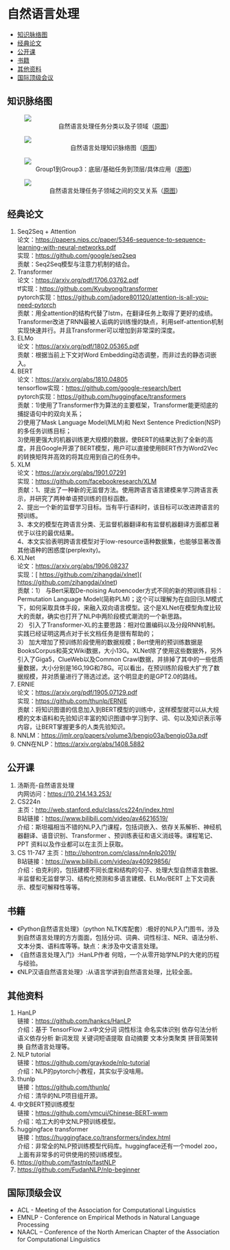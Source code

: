 自然语言处理
============

  * [知识脉络图](##知识脉络图)
  * [经典论文](##经典论文)
  * [公开课](##公开课)
  * [书籍](##书籍)
  * [其他资料](##其他资料)
  * [国际顶级会议](##国际顶级会议)

## 知识脉络图

<figure>
  <img src="image/nlp_1.png"/>
  <figcaption style="display: block; text-align: center;">自然语言处理任务分类以及子领域（<a href="https://www.jianshu.com/p/d80b065bdcf0">原图</a>）</figcaption>
</figure>

<figure>
  <img src="image/nlp_2.png"/>
  <figcaption style="display: block; text-align: center;">自然语言处理知识脉络图（<a href="https://www.jiqizhixin.com/articles/2019-06-21">原图</a>）</figcaption>
</figure>

<figure>
  <img src="image/nlp_3.png"/>
  <figcaption style="display: block; text-align: center;">Group1到Group3：底层/基础任务到顶层/具体应用（<a href="https://www.packtpub.com/product/python-natural-language-processing/9781787121423">原图</a>）</figcaption>
</figure>

<figure>
  <img src="image/nlp_4.png"/>
  <figcaption style="display: block; text-align: center;">自然语言处理任务子领域之间的交叉关系（<a href="https://bbds.ma/wp-content/uploads/2017/11/BBDS-Deep-Learning-NLP-Text-Mining-2.pdf">原图</a>）</figcaption>
</figure>

## 经典论文

1.  Seq2Seq + Attention\
    论文：<https://papers.nips.cc/paper/5346-sequence-to-sequence-learning-with-neural-networks.pdf>\
    实现：<https://github.com/google/seq2seq>\
    贡献：Seq2Seq模型与注意力机制的结合。
2.  Transformer\
    论文：<https://arxiv.org/pdf/1706.03762.pdf>\
    tf实现：<https://github.com/Kyubyong/transformer>\
    pytorch实现：<https://github.com/jadore801120/attention-is-all-you-need-pytorch>\
    贡献：用全attention的结构代替了lstm，在翻译任务上取得了更好的成绩。Transformer改进了RNN最被人诟病的训练慢的缺点，利用self-attention机制实现快速并行。并且Transformer可以增加到非常深的深度。
3.  ELMo\
    论文：<https://arxiv.org/pdf/1802.05365.pdf>\
    贡献：根据当前上下文对Word Embedding动态调整，而非过去的静态词嵌入。
4.  BERT\
    论文：<https://arxiv.org/abs/1810.04805>\
    tensorflow实现：<https://github.com/google-research/bert>\
    pytorch实现：<https://github.com/huggingface/transformers>\
    贡献：1)使用了Transformer作为算法的主要框架，Transformer能更彻底的捕捉语句中的双向关系；\
    2)使用了Mask Language Model(MLM)和 Next Sentence Prediction(NSP)
    的多任务训练目标；\
    3)使用更强大的机器训练更大规模的数据，使BERT的结果达到了全新的高度，并且Google开源了BERT模型，用户可以直接使用BERT作为Word2Vec的转换矩阵并高效的将其应用到自己的任务中。
5.  XLM\
    论文：<https://arxiv.org/abs/1901.07291>\
    实现：<https://github.com/facebookresearch/XLM>\
    贡献：1、提出了一种新的无监督方法。使用跨语言语言建模来学习跨语言表示，并研究了两种单语预训练的目标函数。\
    2、提出一个新的监督学习目标。当有平行语料时，该目标可以改进跨语言的预训练。\
    3、本文的模型在跨语言分类、无监督机器翻译和有监督机器翻译方面都显著优于以往的最优结果。\
    4、本文实验表明跨语言模型对于low-resource语种数据集，也能够显著改善其他语种的困惑度(perplexity)。
6.  XLNet\
    论文：<https://arxiv.org/abs/1906.08237>\
    实现：[
    https://github.com/zihangdai/xlnet]( https://github.com/zihangdai/xlnet)\
    贡献：1） 与Bert采取De-noising
    Autoencoder方式不同的新的预训练目标：Permutation Language
    Model(简称PLM)；这个可以理解为在自回归LM模式下，如何采取具体手段，来融入双向语言模型。这个是XLNet在模型角度比较大的贡献，确实也打开了NLP中两阶段模式潮流的一个新思路。\
    2）
    引入了Transformer-XL的主要思路：相对位置编码以及分段RNN机制。实践已经证明这两点对于长文档任务是很有帮助的；\
    3）
    加大增加了预训练阶段使用的数据规模；Bert使用的预训练数据是BooksCorpus和英文Wiki数据，大小13G。XLNet除了使用这些数据外，另外引入了Giga5，ClueWeb以及Common
    Crawl数据，并排掉了其中的一些低质量数据，大小分别是16G,19G和78G。可以看出，在预训练阶段极大扩充了数据规模，并对质量进行了筛选过滤。这个明显走的是GPT2.0的路线。
7.  ERNIE\
    论文：<https://arxiv.org/pdf/1905.07129.pdf>\
    实现：<https://github.com/thunlp/ERNIE>\
    贡献：将知识图谱的信息加入到BERT模型的训练中，这样模型就可以从大规模的文本语料和先验知识丰富的知识图谱中学习到字、词、句以及知识表示等内容，让BERT掌握更多的人类先验知识。
8.  NNLM：<https://jmlr.org/papers/volume3/bengio03a/bengio03a.pdf>
9.  CNN在NLP：<https://arxiv.org/abs/1408.5882>

## 公开课

1.  汤斯亮-自然语言处理\
    内网访问：<https://10.214.143.253/>
2.  CS224n\
    主页：<http://web.stanford.edu/class/cs224n/index.html>\
    B站链接：<https://www.bilibili.com/video/av46216519/>\
    介绍：斯坦福相当不错的NLP入门课程，包括词嵌入、依存关系解析、神经机器翻译、语音识别、Transformer
    、预训练表征和语义消歧等。课程笔记、PPT
    资料以及作业都可以在主页上获取。
3.  CS 11-747 主页：<http://phontron.com/class/nn4nlp2019/>\
    B站链接：<https://www.bilibili.com/video/av40929856/>\
    介绍：伯克利的，包括建模不同长度和结构的句子、处理大型自然语言数据、半监督和无监督学习、结构化预测和多语言建模、ELMo/BERT
    上下文词表示、模型可解释性等等。

## 书籍

-   《Python自然语言处理》（python
    NLTK库配套）:极好的NLP入门图书，涉及到自然语言处理的方方面面，包括分词、词典、词性标注、NER、语法分析、文本分类、语料库等等。缺点：未涉及中文语言处理。
-   《自然语言处理入门》:HanLP作者
    何晗，一个从零开始学NLP的大佬的历程与经验。
-   《NLP汉语自然语言处理》:从语言学讲到自然语言处理，比较全面。

## 其他资料

1.  HanLP\
    链接：<https://github.com/hankcs/HanLP>\
    介绍：基于 TensorFlow 2.x中文分词 词性标注 命名实体识别 依存句法分析
    语义依存分析 新词发现 关键词短语提取 自动摘要 文本分类聚类
    拼音简繁转换 自然语言处理等。
2.  NLP tutorial\
    链接：<https://github.com/graykode/nlp-tutorial>\
    介绍：NLP的pytorch小教程，其实似乎没啥用。
3.  thunlp\
    链接：<https://github.com/thunlp/>\
    介绍：清华的NLP项目组开源。
4.  中文BERT预训练模型\
    链接：<https://github.com/ymcui/Chinese-BERT-wwm>\
    介绍：哈工大的中文NLP预训练模型。
5.  huggingface transformer\
    链接：<https://huggingface.co/transformers/index.html>\
    介绍：非常全的NLP预训练模型代码库。huggingface还有一个model
    zoo，上面有非常多的可供使用的预训练模型。
6.  <https://github.com/fastnlp/fastNLP>
7.  <https://github.com/FudanNLP/nlp-beginner>

## 国际顶级会议

-   ACL - Meeting of the Association for Computational Linguistics
-   EMNLP - Conference on Empirical Methods in Natural Language
    Processing
-   NAACL – Conference of the North American Chapter of the Association
    for Computational Linguistics